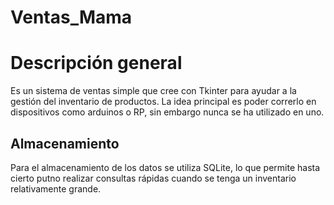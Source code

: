 # Ventas_Mama

# Descripción general
Es un sistema de ventas simple que cree con Tkinter para ayudar a la gestión del inventario de productos. La idea principal es poder correrlo en dispositivos como arduinos o RP, sin embargo nunca se ha utilizado en uno.

## Almacenamiento
Para el almacenamiento de los datos se utiliza SQLite, lo que permite hasta cierto putno realizar consultas rápidas cuando se tenga un inventario relativamente grande.
